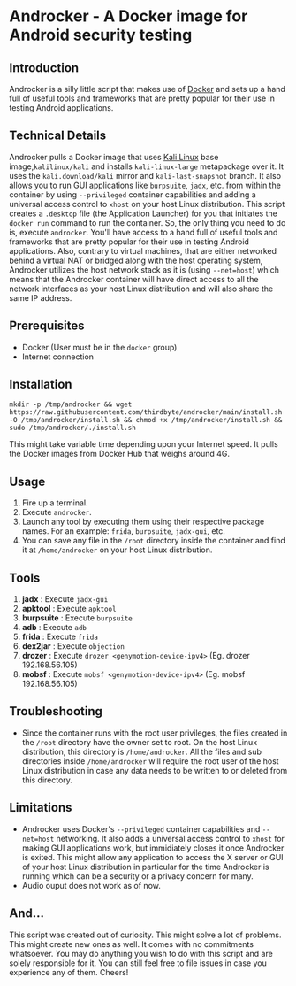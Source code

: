 # Androcker - A Docker image for Android security testing

## Introduction

Androcker is a silly little script that makes use of [Docker](https://www.docker.com/) and sets up a hand full of useful tools and frameworks that are pretty popular for their use in testing Android applications.

## Technical Details

Androcker pulls a Docker image that uses [Kali Linux](https://www.kali.org/) base image,`kalilinux/kali` and installs `kali-linux-large` metapackage over it. It uses the `kali.download/kali` mirror and `kali-last-snapshot` branch. It also allows you to run GUI applications like `burpsuite`, `jadx`, etc. from within the container by using `--privileged` container capabilities and adding a universal access control to `xhost` on your host Linux distribution. This script creates a `.desktop` file (the Application Launcher) for you that initiates the `docker run` command to run the container. So, the only thing you need to do is, execute `androcker`. You'll have access to a hand full of useful tools and frameworks that are pretty popular for their use in testing Android applications. Also, contrary to virtual machines, that are either networked behind a virtual NAT or bridged along with the host operating system, Androcker utilizes the host network stack as it is (using `--net=host`) which means that the Androcker container will have direct access to all the network interfaces as your host Linux distribution and will also share the same IP address.

## Prerequisites
+ Docker (User must be in the `docker` group)
+ Internet connection

## Installation

`mkdir -p /tmp/androcker && wget https://raw.githubusercontent.com/thirdbyte/androcker/main/install.sh -O /tmp/androcker/install.sh && chmod +x /tmp/androcker/install.sh && sudo /tmp/androcker/./install.sh`

This might take variable time depending upon your Internet speed. It pulls the Docker images from Docker Hub that weighs around 4G.

## Usage

1. Fire up a terminal.
2. Execute `androcker`.
3. Launch any tool by executing them using their respective package names. For an example: `frida`, `burpsuite`, `jadx-gui`, etc.
4. You can save any file in the `/root` directory inside the container and find it at `/home/androcker` on your host Linux distribution.

## Tools

1. **jadx** : Execute `jadx-gui` 
2. **apktool** : Execute `apktool`
3. **burpsuite** : Execute `burpsuite`
4. **adb** : Execute `adb`
5. **frida** : Execute `frida`
6. **dex2jar** : Execute `objection`
7. **drozer** : Execute `drozer <genymotion-device-ipv4>` (Eg. drozer 192.168.56.105)
8. **mobsf** : Execute `mobsf <genymotion-device-ipv4>` (Eg. mobsf 192.168.56.105)

## Troubleshooting

+ Since the container runs with the root user privileges, the files created in the `/root` directory have the owner set to root. On the host Linux distribution, this directory is `/home/androcker`. All the files and sub directories inside `/home/androcker` will require the root user of the host Linux distribution in case any data needs to be written to or deleted from this directory.

## Limitations

+ Androcker uses Docker's `--privileged` container capabilities and `--net=host` networking. It also adds a universal access control to `xhost` for making GUI applications work, but immidiately closes it once Androcker is exited. This might allow any application to access the X server or GUI of your host Linux distribution in particular for the time Androcker is running which can be a security or a privacy concern for many.
+ Audio ouput does not work as of now.

## And...

This script was created out of curiosity. This might solve a lot of problems. This might create new ones as well. It comes with no commitments whatsoever. You may do anything you wish to do with this script and are solely responsible for it. You can still feel free to file issues in case you experience any of them. Cheers!
